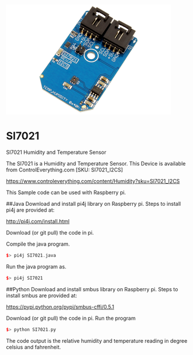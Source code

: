 [![SI7021](SI7021_I2CS_A.png)](https://www.controleverything.com/content/Humidity?sku=SI7021_I2CS)
# SI7021
SI7021 Humidity and Temperature Sensor

The SI7021 is a Humidity and Temperature Sensor.
This Device is available from ControlEverything.com [SKU: SI7021_I2CS]

https://www.controleverything.com/content/Humidity?sku=SI7021_I2CS

This Sample code can be used with Raspberry pi.

##Java 
Download and install pi4j library on Raspberry pi. Steps to install pi4j are provided at:

http://pi4j.com/install.html

Download (or git pull) the code in pi.

Compile the java program.
```cpp
$> pi4j SI7021.java
```

Run the java program as.
```cpp
$> pi4j SI7021
```

##Python 
Download and install smbus library on Raspberry pi. Steps to install smbus are provided at:

https://pypi.python.org/pypi/smbus-cffi/0.5.1

Download (or git pull) the code in pi. Run the program

```cpp
$> python SI7021.py
```

The code output is the relative humidity and temperature reading in degree celsius and fahrenheit.
